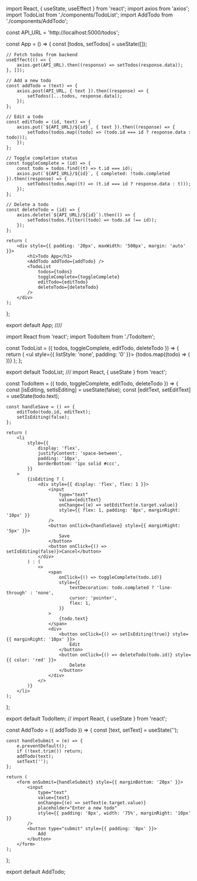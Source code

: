 import React, { useState, useEffect } from 'react';
import axios from 'axios';
import TodoList from './components/TodoList';
import AddTodo from './components/AddTodo';

const API_URL = 'http://localhost:5000/todos';

const App = () => {
    const [todos, setTodos] = useState([]);

    // Fetch todos from backend
    useEffect(() => {
        axios.get(API_URL).then((response) => setTodos(response.data));
    }, []);

    // Add a new todo
    const addTodo = (text) => {
        axios.post(API_URL, { text }).then((response) => {
            setTodos([...todos, response.data]);
        });
    };

    // Edit a todo
    const editTodo = (id, text) => {
        axios.put(`${API_URL}/${id}`, { text }).then((response) => {
            setTodos(todos.map((todo) => (todo.id === id ? response.data : todo)));
        });
    };

    // Toggle completion status
    const toggleComplete = (id) => {
        const todo = todos.find((t) => t.id === id);
        axios.put(`${API_URL}/${id}`, { completed: !todo.completed }).then((response) => {
            setTodos(todos.map((t) => (t.id === id ? response.data : t)));
        });
    };

    // Delete a todo
    const deleteTodo = (id) => {
        axios.delete(`${API_URL}/${id}`).then(() => {
            setTodos(todos.filter((todo) => todo.id !== id));
        });
    };

    return (
        <div style={{ padding: '20px', maxWidth: '500px', margin: 'auto' }}>
            <h1>Todo App</h1>
            <AddTodo addTodo={addTodo} />
            <TodoList
                todos={todos}
                toggleComplete={toggleComplete}
                editTodo={editTodo}
                deleteTodo={deleteTodo}
            />
        </div>
    );
};

export default App;
////



import React from 'react';
import TodoItem from './TodoItem';

const TodoList = ({ todos, toggleComplete, editTodo, deleteTodo }) => {
    return (
        <ul style={{ listStyle: 'none', padding: '0' }}>
            {todos.map((todo) => (
                <TodoItem
                    key={todo.id}
                    todo={todo}
                    toggleComplete={toggleComplete}
                    editTodo={editTodo}
                    deleteTodo={deleteTodo}
                />
            ))}
        </ul>
    );
};

export default TodoList;
///
import React, { useState } from 'react';

const TodoItem = ({ todo, toggleComplete, editTodo, deleteTodo }) => {
    const [isEditing, setIsEditing] = useState(false);
    const [editText, setEditText] = useState(todo.text);

    const handleSave = () => {
        editTodo(todo.id, editText);
        setIsEditing(false);
    };

    return (
        <li
            style={{
                display: 'flex',
                justifyContent: 'space-between',
                padding: '10px',
                borderBottom: '1px solid #ccc',
            }}
        >
            {isEditing ? (
                <div style={{ display: 'flex', flex: 1 }}>
                    <input
                        type="text"
                        value={editText}
                        onChange={(e) => setEditText(e.target.value)}
                        style={{ flex: 1, padding: '8px', marginRight: '10px' }}
                    />
                    <button onClick={handleSave} style={{ marginRight: '5px' }}>
                        Save
                    </button>
                    <button onClick={() => setIsEditing(false)}>Cancel</button>
                </div>
            ) : (
                <>
                    <span
                        onClick={() => toggleComplete(todo.id)}
                        style={{
                            textDecoration: todo.completed ? 'line-through' : 'none',
                            cursor: 'pointer',
                            flex: 1,
                        }}
                    >
                        {todo.text}
                    </span>
                    <div>
                        <button onClick={() => setIsEditing(true)} style={{ marginRight: '10px' }}>
                            Edit
                        </button>
                        <button onClick={() => deleteTodo(todo.id)} style={{ color: 'red' }}>
                            Delete
                        </button>
                    </div>
                </>
            )}
        </li>
    );
};

export default TodoItem;
//
import React, { useState } from 'react';

const AddTodo = ({ addTodo }) => {
    const [text, setText] = useState('');

    const handleSubmit = (e) => {
        e.preventDefault();
        if (!text.trim()) return;
        addTodo(text);
        setText('');
    };

    return (
        <form onSubmit={handleSubmit} style={{ marginBottom: '20px' }}>
            <input
                type="text"
                value={text}
                onChange={(e) => setText(e.target.value)}
                placeholder="Enter a new todo"
                style={{ padding: '8px', width: '75%', marginRight: '10px' }}
            />
            <button type="submit" style={{ padding: '8px' }}>
                Add
            </button>
        </form>
    );
};

export default AddTodo;
